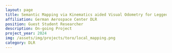 ```yaml
---
layout: page
title: Semantic Mapping via Kinematics aided Visual Odometry for Legged Robot Navigation
affiliation: German Aerospace Center DLR
position: Guest Student Researcher
description: On-going Project
project_year: 2024
img: /assets/img/projects/toro/local_mapping.png
category: DLR
---
```

